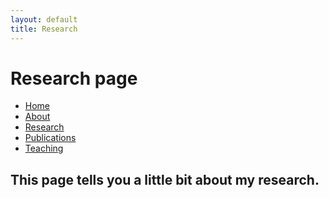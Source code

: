 ```yaml
---
layout: default
title: Research
---
```

# Research page

<body>

<ul class="sidenav">
  <li><a href="/index.html">Home</a></li>
  <li><a href="/about.html">About</a></li>
  <li><a class="active" href="/">Research</a></li>
  <li><a href="/publications.html">Publications</a></li>
  <li><a href="/teaching.html">Teaching</a></li>
</ul>

<div class="content">
  <h2>This page tells you a little bit about my research.</h2>
</div>
</body>
